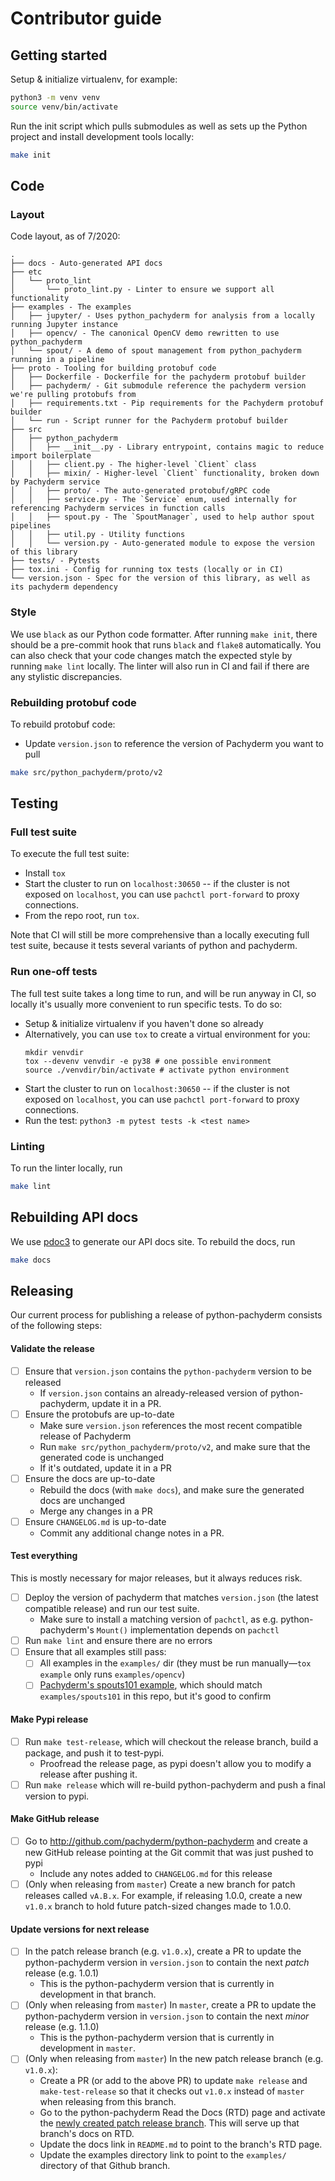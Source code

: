 # Contributor guide

## Getting started

Setup & initialize virtualenv, for example:

```bash
python3 -m venv venv
source venv/bin/activate
```

Run the init script which pulls submodules as well as sets up the Python project and install development tools locally:

```bash
make init
```

## Code

### Layout

Code layout, as of 7/2020:

```
.
├── docs - Auto-generated API docs
├── etc
│   └── proto_lint
│       └── proto_lint.py - Linter to ensure we support all functionality
├── examples - The examples
│   ├── jupyter/ - Uses python_pachyderm for analysis from a locally running Jupyter instance
│   ├── opencv/ - The canonical OpenCV demo rewritten to use python_pachyderm
│   └── spout/ - A demo of spout management from python_pachyderm running in a pipeline
├── proto - Tooling for building protobuf code
│   ├── Dockerfile - Dockerfile for the pachyderm protobuf builder
│   ├── pachyderm/ - Git submodule reference the pachyderm version we're pulling protobufs from
│   ├── requirements.txt - Pip requirements for the Pachyderm protobuf builder
│   └── run - Script runner for the Pachyderm protobuf builder
├── src
│   ├── python_pachyderm
│   │   ├── __init__.py - Library entrypoint, contains magic to reduce import boilerplate
│   │   ├── client.py - The higher-level `Client` class
│   │   ├── mixin/ - Higher-level `Client` functionality, broken down by Pachyderm service
│   │   ├── proto/ - The auto-generated protobuf/gRPC code
│   │   ├── service.py - The `Service` enum, used internally for referencing Pachyderm services in function calls
│   │   ├── spout.py - The `SpoutManager`, used to help author spout pipelines
│   │   ├── util.py - Utility functions
│   │   └── version.py - Auto-generated module to expose the version of this library
├── tests/ - Pytests
├── tox.ini - Config for running tox tests (locally or in CI)
└── version.json - Spec for the version of this library, as well as its pachyderm dependency
```

### Style

We use `black` as our Python code formatter. After running `make init`,
there should be a pre-commit hook that runs `black` and `flake8` automatically.
You can also check that your code changes match the expected style by running `make lint` locally.
The linter will also run in CI and fail if there are any stylistic discrepancies.

### Rebuilding protobuf code

To rebuild protobuf code:

* Update `version.json` to reference the version of Pachyderm you want to pull

```bash
make src/python_pachyderm/proto/v2
```

## Testing

### Full test suite

To execute the full test suite:

* Install `tox`
* Start the cluster to run on `localhost:30650` -- if the cluster is not
exposed on `localhost`, you can use `pachctl port-forward` to proxy
connections.
* From the repo root, run `tox`.

Note that CI will still be more comprehensive than a locally executing full
test suite, because it tests several variants of python and pachyderm.

### Run one-off tests

The full test suite takes a long time to run, and will be run anyway in CI, so
locally it's usually more convenient to run specific tests. To do so:

* Setup & initialize virtualenv if you haven't done so already
* Alternatively, you can use `tox` to create a virtual environment for you:
  ```
  mkdir venvdir
  tox --devenv venvdir -e py38 # one possible environment
  source ./venvdir/bin/activate # activate python environment
  ```
* Start the cluster to run on `localhost:30650` -- if the cluster is not
exposed on `localhost`, you can use `pachctl port-forward` to proxy
connections.
* Run the test: `python3 -m pytest tests -k <test name>`

### Linting

To run the linter locally, run

```bash
make lint
```

## Rebuilding API docs

We use [pdoc3](https://github.com/pdoc3/pdoc) to generate our API docs site.
To rebuild the docs, run

```bash
make docs
```

## Releasing

Our current process for publishing a release of python-pachyderm consists of the following steps:

#### Validate the release
- [ ] Ensure that `version.json` contains the `python-pachyderm` version to be released
  - If `version.json` contains an already-released version of python-pachyderm, update it in a PR.
- [ ] Ensure the protobufs are up-to-date
  - Make sure `version.json` references the most recent compatible release of Pachyderm
  - Run `make src/python_pachyderm/proto/v2`, and make sure that the generated code is unchanged
  - If it's outdated, update it in a PR
- [ ] Ensure the docs are up-to-date
  - Rebuild the docs (with `make docs`), and make sure the generated docs are unchanged
  - Merge any changes in a PR
- [ ] Ensure `CHANGELOG.md` is up-to-date
  - Commit any additional change notes in a PR.

#### Test everything
This is mostly necessary for major releases, but it always reduces risk.
  - [ ] Deploy the version of pachyderm that matches `version.json` (the latest compatible release) and run our test suite.
    - Make sure to install a matching version of `pachctl`, as e.g. python-pachyderm's `Mount()` implementation depends on `pachctl`
  - [ ] Run `make lint` and ensure there are no errors
  - [ ] Ensure that all examples still pass:
    - [ ] All examples in the `examples/` dir (they must be run manually—`tox example` only runs `examples/opencv`)
    - [ ] [Pachyderm's spouts101 example](github.com/pachyderm/pachyderm/tree/master/examples/spouts101), which should match `examples/spouts101` in this repo, but it's good to confirm

#### Make Pypi release
  - [ ] Run `make test-release`, which will checkout the release branch, build a package, and push it to test-pypi.
    - Proofread the release page, as pypi doesn't allow you to modify a release after pushing it.
  - [ ] Run `make release` which will re-build python-pachyderm and push a final version to pypi.

#### Make GitHub release
  - [ ] Go to http://github.com/pachyderm/python-pachyderm and create a new GitHub release pointing at the Git commit that was just pushed to pypi
    - Include any notes added to `CHANGELOG.md` for this release
  - [ ] &#40;Only when releasing from `master`&#41; Create a new branch for patch releases called `vA.B.x`. For example, if releasing 1.0.0, create a new `v1.0.x` branch to hold future patch-sized changes made to 1.0.0.

#### Update versions for next release
  - [ ] In the patch release branch (e.g. `v1.0.x`), create a PR to update the python-pachyderm version in `version.json` to contain the next _patch_ release (e.g. 1.0.1)
    - This is the python-pachyderm version that is currently in development in that branch.
  - [ ] &#40;Only when releasing from `master`&#41; In `master`, create a PR to update the python-pachyderm version in `version.json` to contain the next _minor_ release (e.g. 1.1.0)
    - This is the python-pachyderm version that is currently in development in `master`.
  - [ ] &#40;Only when releasing from `master`&#41; In the new patch release branch (e.g. `v1.0.x`):
    - Create a PR (or add to the above PR) to update `make release` and `make-test-release` so that it checks out `v1.0.x` instead of `master` when releasing from this branch.
    - Go to the python-pachyderm Read the Docs (RTD) page and activate the [newly created patch release branch](https://readthedocs.org/projects/python-pachyderm/versions/). This will serve up that branch's docs on RTD.
    - Update the docs link in `README.md` to point to the branch's RTD page.
    - Update the examples directory link to point to the `examples/` directory of that Github branch.
